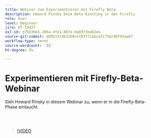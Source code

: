 ```yaml
---
title: Webinar zum Experimentieren mit Firefly Beta
description: Howard Pinsky beim Beta-Einstieg in den Firefly
role: User
level: Beginner
jira: KT-13427
exl-id: e75836e5-206a-4fe1-807e-0ab973ea62ea
source-git-commit: a09b13fab3268cef63771abca51756c96f45aa07
workflow-type: tm+mt
source-wordcount: '33'
ht-degree: 0%

---
```


# Experimentieren mit Firefly-Beta-Webinar

Sieh Howard Pinsky in diesem Webinar zu, wenn er in die Firefly-Beta-Phase eintaucht.

<br> 

>[!VIDEO](https://video.tv.adobe.com/v/3420252?quality=12&learn=on&hidetitle=true)
